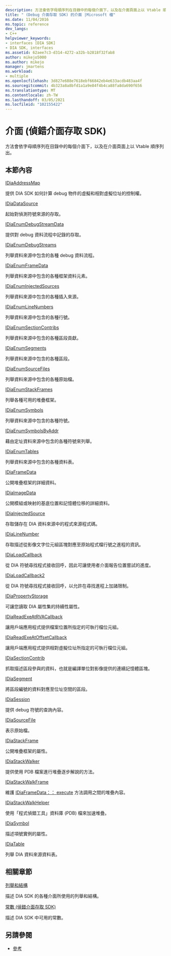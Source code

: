 ```yaml
---
description: 方法會依字母順序列在目錄中的每個介面下，以及在介面頁面上以 Vtable 順序列出。
title: " (Debug 介面存取 SDK) 的介面 |Microsoft 檔"
ms.date: 11/04/2016
ms.topic: reference
dev_langs:
- C++
helpviewer_keywords:
- interfaces [DIA SDK]
- DIA SDK, interfaces
ms.assetid: 62aee7c3-d314-4272-a32b-b2818f32fab8
author: mikejo5000
ms.author: mikejo
manager: jmartens
ms.workload:
- multiple
ms.openlocfilehash: 3d827e688e7618ebf66842eb4e633acdb483aa4f
ms.sourcegitcommit: 4b323a8a8bfd1a1a9e84f4b4ca88fa8da690f656
ms.translationtype: MT
ms.contentlocale: zh-TW
ms.lasthandoff: 03/05/2021
ms.locfileid: "102155422"
---
```

# <a name="interfaces-debug-interface-access-sdk"></a>介面 (偵錯介面存取 SDK)
方法會依字母順序列在目錄中的每個介面下，以及在介面頁面上以 Vtable 順序列出。

## <a name="in-this-section"></a>本節內容

[IDiaAddressMap](../../debugger/debug-interface-access/idiaaddressmap.md)

提供 DIA SDK 如何計算 debug 物件的虛擬和相對虛擬位址的控制權。

[IDiaDataSource](../../debugger/debug-interface-access/idiadatasource.md)

起始對偵測符號來源的存取。

[IDiaEnumDebugStreamData](../../debugger/debug-interface-access/idiaenumdebugstreamdata.md)

提供對 debug 資料流程中記錄的存取。

[IDiaEnumDebugStreams](../../debugger/debug-interface-access/idiaenumdebugstreams.md)

列舉資料來源中包含的各種 debug 資料流程。

[IDiaEnumFrameData](../../debugger/debug-interface-access/idiaenumframedata.md)

列舉資料來源中包含的各種框架資料元素。

[IDiaEnumInjectedSources](../../debugger/debug-interface-access/idiaenuminjectedsources.md)

列舉資料來源中包含的各種插入來源。

[IDiaEnumLineNumbers](../../debugger/debug-interface-access/idiaenumlinenumbers.md)

列舉資料來源中包含的各種行號。

[IDiaEnumSectionContribs](../../debugger/debug-interface-access/idiaenumsectioncontribs.md)

列舉資料來源中包含的各種區段貢獻。

[IDiaEnumSegments](../../debugger/debug-interface-access/idiaenumsegments.md)

列舉資料來源中包含的各種區段。

[IDiaEnumSourceFiles](../../debugger/debug-interface-access/idiaenumsourcefiles.md)

列舉資料來源中包含的各種原始檔。

[IDiaEnumStackFrames](../../debugger/debug-interface-access/idiaenumstackframes.md)

列舉各種可用的堆疊框架。

[IDiaEnumSymbols](../../debugger/debug-interface-access/idiaenumsymbols.md)

列舉資料來源中包含的各種符號。

[IDiaEnumSymbolsByAddr](../../debugger/debug-interface-access/idiaenumsymbolsbyaddr.md)

藉由定址資料來源中包含的各種符號來列舉。

[IDiaEnumTables](../../debugger/debug-interface-access/idiaenumtables.md)

列舉資料來源中包含的各種資料表。

[IDiaFrameData](../../debugger/debug-interface-access/idiaframedata.md)

公開堆疊框架的詳細資料。

[IDiaImageData](../../debugger/debug-interface-access/idiaimagedata.md)

公開模組或映射的基底位置和記憶體位移的詳細資料。

[IDiaInjectedSource](../../debugger/debug-interface-access/idiainjectedsource.md)

存取儲存在 DIA 資料來源中的程式來源程式碼。

[IDiaLineNumber](../../debugger/debug-interface-access/idialinenumber.md)

存取描述從影像文字位元組區塊對應至原始程式檔行號之進程的資訊。

[IDiaLoadCallback](../../debugger/debug-interface-access/idialoadcallback.md)

從 DIA 符號尋找程式接收回呼，因此可讓使用者介面報告位置嘗試的進度。

[IDiaLoadCallback2](../../debugger/debug-interface-access/idialoadcallback2.md)

從 DIA 符號尋找程式接收回呼，以允許在尋找進程上加諸限制。

[IDiaPropertyStorage](../../debugger/debug-interface-access/idiapropertystorage.md)

可讓您讀取 DIA 屬性集的持續性屬性。

[IDiaReadExeAtRVACallback](../../debugger/debug-interface-access/idiareadexeatrvacallback.md)

讓用戶端應用程式提供檔案位置所指定的可執行檔位元組。

[IDiaReadExeAtOffsetCallback](../../debugger/debug-interface-access/idiareadexeatoffsetcallback.md)

讓用戶端應用程式提供相對虛擬位址所指定的可執行檔位元組。

[IDiaSectionContrib](../../debugger/debug-interface-access/idiasectioncontrib.md)

抓取描述區段參與的資料，也就是編譯單位對影像提供的連續記憶體區塊。

[IDiaSegment](../../debugger/debug-interface-access/idiasegment.md)

將區段編號的資料對應至位址空間的區段。

[IDiaSession](../../debugger/debug-interface-access/idiasession.md)

提供 debug 符號的查詢內容。

[IDiaSourceFile](../../debugger/debug-interface-access/idiasourcefile.md)

表示原始檔。

[IDiaStackFrame](../../debugger/debug-interface-access/idiastackframe.md)

公開堆疊框架的屬性。

[IDiaStackWalker](../../debugger/debug-interface-access/idiastackwalker.md)

提供使用 PDB 檔案進行堆疊逐步解說的方法。

[IDiaStackWalkFrame](../../debugger/debug-interface-access/idiastackwalkframe.md)

維護 [IDiaFrameData：： execute](../../debugger/debug-interface-access/idiaframedata-execute.md) 方法調用之間的堆疊內容。

[IDiaStackWalkHelper](../../debugger/debug-interface-access/idiastackwalkhelper.md)

使用「程式偵錯工具」資料庫 (PDB) 檔來加速堆疊。

[IDiaSymbol](../../debugger/debug-interface-access/idiasymbol.md)

描述項號實例的屬性。

[IDiaTable](../../debugger/debug-interface-access/idiatable.md)

列舉 DIA 資料來源資料表。

## <a name="related-sections"></a>相關章節
[列舉和結構](../../debugger/debug-interface-access/enumerations-and-structures.md)

描述 DIA SDK 的各種介面所使用的列舉和結構。

[常數 (偵錯介面存取 SDK)](../../debugger/debug-interface-access/constants-debug-interface-access-sdk.md)

描述 DIA SDK 中可用的常數。

## <a name="see-also"></a>另請參閱

- [參考](../../debugger/debug-interface-access/debug-interface-access-sdk-reference.md)
